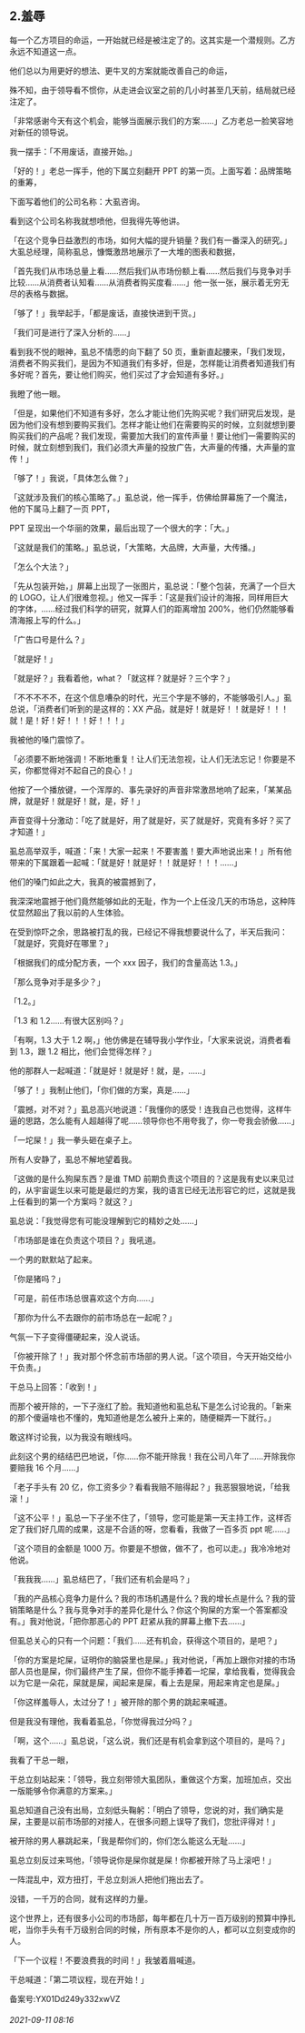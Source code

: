 ## 2.羞辱
每一个乙方项目的命运，一开始就已经是被注定了的。这其实是一个潜规则。乙方永远不知道这一点。


他们总以为用更好的想法、更牛叉的方案就能改善自己的命运，


殊不知，由于领导看不惯你，从走进会议室之前的几小时甚至几天前，结局就已经注定了。


「非常感谢今天有这个机会，能够当面展示我们的方案……」乙方老总一脸笑容地对新任的领导说。


我一摆手：「不用废话，直接开始。」


「好的！」老总一挥手，他的下属立刻翻开 PPT 的第一页。上面写着：品牌策略的重筹，


下面写着他们的公司名称：大虱咨询。


看到这个公司名称我就想喷他，但我得先等他讲。


「在这个竞争日益激烈的市场，如何大幅的提升销量？我们有一番深入的研究。」大虱总经理，简称虱总，慷慨激昂地展示了一大堆的图表和数据，


「首先我们从市场总量上看……然后我们从市场份额上看……然后我们与竞争对手比较……从消费者认知看……从消费者购买度看……」他一张一张，展示着无穷无尽的表格与数据。


「够了！」我举起手，「都是废话，直接快进到干货。」


「我们可是进行了深入分析的……」


看到我不悦的眼神，虱总不情愿的向下翻了 50 页，重新直起腰来，「我们发现，消费者不购买我们，是因为不知道我们有多好，但是，怎样能让消费者知道我们有多好呢？首先，要让他们购买，他们买过了才会知道有多好。」


我瞪了他一眼。


「但是，如果他们不知道有多好，怎么才能让他们先购买呢？我们研究后发现，是因为他们没有想到要购买我们。怎样才能让他们在需要购买的时候，立刻就想到要购买我们的产品呢？我们发现，需要加大我们的宣传声量！要让他们一需要购买的时候，就立刻想到我们，我们必须大声量的投放广告，大声量的传播，大声量的宣传！」


「够了！」我说，「具体怎么做？」


「这就涉及我们的核心策略了。」虱总说，他一挥手，仿佛给屏幕施了一个魔法，他的下属马上翻了一页 PPT，


PPT 呈现出一个华丽的效果，最后出现了一个很大的字：「大。」


「这就是我们的策略。」虱总说，「大策略，大品牌，大声量，大传播。」


「怎么个大法？」


「先从包装开始，」屏幕上出现了一张图片，虱总说：「整个包装，充满了一个巨大的 LOGO，让人们很难忽视。」他又一挥手：「这是我们设计的海报，同样用巨大的字体，……经过我们科学的研究，就算人们的距离增加 200%，他们仍然能够看清海报上写的什么。」


「广告口号是什么？」


「就是好！」


「就是好？」我看着他，what？「就这样？就是好？三个字？」


「不不不不不，在这个信息嘈杂的时代，光三个字是不够的，不能够吸引人。」虱总说，「消费者们听到的是这样的：XX 产品，就是好！就是好！！就是好！！！就！是！好！好！！！好！！！」


我被他的嗓门震惊了。


「必须要不断地强调！不断地重复！让人们无法忽视，让人们无法忘记！你要是不买，你都觉得对不起自己的良心！」


他按了一个播放键，一个浑厚的、事先录好的声音非常激昂地响了起来，「某某品牌，就是好！就是好！就，是，好！」


声音变得十分激动：「吃了就是好，用了就是好，买了就是好，究竟有多好？买了才知道！」


虱总高举双手，喊道：「来！大家一起来！不要害羞！要大声地说出来！」所有他带来的下属跟着一起喊：「就是好！就是好！！就是好！！！……」


他们的嗓门如此之大，我真的被震撼到了，


我深深地震撼于他们竟然能够如此的无耻，作为一个上任没几天的市场总，这种阵仗显然超出了我以前的人生体验。


在受到惊吓之余，思路被打乱的我，已经记不得我想要说什么了，半天后我问：「就是好，究竟好在哪里？」


「根据我们的成分配方表，一个 xxx 因子，我们的含量高达 1.3。」


「那么竞争对手是多少？」


「1.2。」


「1.3 和 1.2……有很大区别吗？」


「有啊，1.3 大于 1.2 啊，」他仿佛是在辅导我小学作业，「大家来说说，消费者看到 1.3，跟 1.2 相比，他们会觉得怎样？」


他的那群人一起喊道：「就是好！就是好！就，是，……」


「够了！」我制止他们，「你们做的方案，真是……」


「震撼，对不对？」虱总高兴地说道：「我懂你的感受！连我自己也觉得，这样牛逼的思路，怎么能有人超越得了呢……领导你也不用夸我了，你一夸我会骄傲……」


「一坨屎！」我一拳头砸在桌子上。


所有人安静了，虱总不解地望着我。


「这做的是什么狗屎东西？是谁 TMD 前期负责这个项目的？这是我有史以来见过的，从宇宙诞生以来可能是最烂的方案，我的语言已经无法形容它的烂，这就是我上任看到的第一个方案吗？就这？」


虱总说：「我觉得您有可能没理解到它的精妙之处……」


「市场部是谁在负责这个项目？」我吼道。


一个男的默默站了起来。


「你是猪吗？」


「可是，前任市场总很喜欢这个方向……」


「那你为什么不去跟你的前市场总在一起呢？」


气氛一下子变得僵硬起来，没人说话。


「你被开除了！」我对那个怀念前市场部的男人说。「这个项目，今天开始交给小干负责。」


干总马上回答：「收到！」


而那个被开除的，一下子涨红了脸。我知道他和虱总私下是怎么讨论我的。「新来的那个傻逼啥也不懂的，鬼知道他是怎么被升上来的，随便糊弄一下就行。」


敢这样讨论我，以为我没有眼线吗。


此刻这个男的结结巴巴地说，「你……你不能开除我！我在公司八年了……开除我你要赔我 16 个月……」


「老子手头有 20 亿，你工资多少？看看我赔不赔得起？」我恶狠狠地说，「给我滚！」


「这不公平！」虱总一下子坐不住了，「领导，您可能是第一天主持工作，这样否定了我们好几周的成果，这是不合适的呀，您看看，我做了一百多页 ppt 呢……」


「这个项目的金额是 1000 万。你要是不想做，做不了，也可以走。」我冷冷地对他说。


「我我我……」虱总结巴了，「我们还有机会是吗？」


「我的产品核心竞争力是什么？我的市场机遇是什么？我的增长点是什么？我的营销策略是什么？我与竞争对手的差异化是什么？你这个狗屎的方案一个答案都没有。」我对他说，「把你那恶心的 PPT 赶紧从我的屏幕上撤下去……」


但虱总关心的只有一个问题：「我们……还有机会，获得这个项目的，是吧？」


「你的方案是坨屎，证明你的脑袋里也是屎。」我对他说，「再加上跟你对接的市场部人员也是屎，你们最终产生了屎，但你不能手捧着一坨屎，拿给我看，觉得我会以为它是一朵花，屎就是屎，闻起来是屎，看上去是屎，用起来肯定也是屎。」


「你这样羞辱人，太过分了！」被开除的那个男的跳起来喊道。


但是我没有理他，我看着虱总，「你觉得我过分吗？」


「啊，这个……」虱总说，「这么说，我们还是有机会拿到这个项目的，是吗？」


我看了干总一眼，


干总立刻站起来：「领导，我立刻带领大虱团队，重做这个方案，加班加点，交出一版能够令你满意的方案来。」


虱总知道自己没有出局，立刻低头鞠躬：「明白了领导，您说的对，我们确实是屎，主要是以前市场部的对接人，在很多问题上误导了我们，您批评得对！」


被开除的男人暴跳起来，「我是帮你们的，你们怎么能这么无耻……」


虱总立刻反过来骂他，「领导说你是屎你就是屎！你都被开除了马上滚吧！」


一阵混乱中，双方扭打，干总立刻派人把他们拖出去了。


没错，一千万的合同，就有这样的力量。


这个世界上，还有很多小公司的市场部，每年都在几十万一百万级别的预算中挣扎呢，当你手头有千万级别合同的时候，所有原本不是你的人，都可以立刻变成你的人。


「下一个议程！不要浪费我的时间！」我皱着眉喊道。


干总喊道：「第二项议程，现在开始！」


备案号:YX01Dd249y332xwVZ


###### 2021-09-11 08:16
